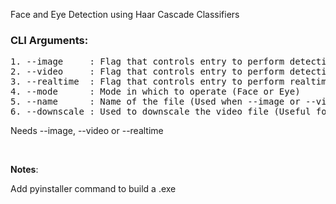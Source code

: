 Face and Eye Detection using Haar Cascade Classifiers

### **CLI Arguments:**
<pre>
1. --image     : Flag that controls entry to perform detection on an image
2. --video     : Flag that controls entry to perform detection on a video file
3. --realtime  : Flag that controls entry to perform realtime detection
4. --mode      : Mode in which to operate (Face or Eye)
5. --name      : Name of the file (Used when --image or --video is set)
6. --downscale : Used to downscale the video file (Useful for display purposes)
</pre>

Needs --image, --video or --realtime

&nbsp;

**Notes**:

Add pyinstaller command to build a .exe